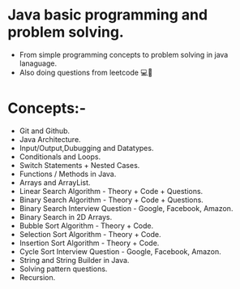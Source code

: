 # Java basic programming and problem solving.

- From simple programming concepts to problem solving in java lanaguage.
- Also doing questions from leetcode 💻🔁

# Concepts:-
- Git and Github.
- Java Architecture.
- Input/Output,Dubugging and Datatypes.
- Conditionals and Loops.
- Switch Statements + Nested Cases.
- Functions / Methods in Java.
- Arrays and ArrayList.
- Linear Search Algorithm - Theory + Code + Questions.
- Binary Search Algorithm - Theory + Code + Questions.
- Binary Search Interview Question - Google, Facebook, Amazon.
- Binary Search in 2D Arrays.
- Bubble Sort Algorithm - Theory + Code.
- Selection Sort Algorithm - Theory + Code.
- Insertion Sort Algorithm - Theory + Code.
- Cycle Sort Interview Question - Google, Facebook, Amazon.
- String and String Builder in Java.
- Solving pattern questions.
- Recursion. 
